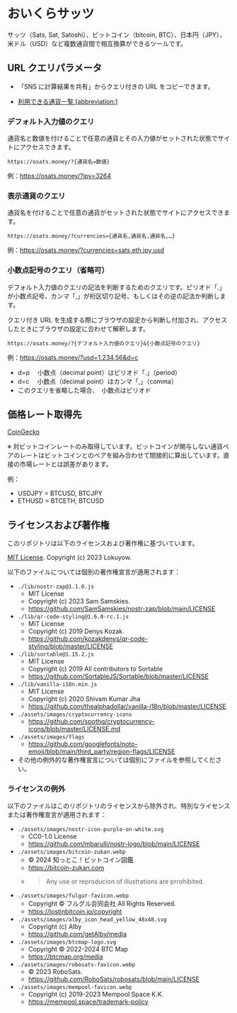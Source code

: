 # おいくらサッツ

サッツ（Sats, Sat, Satoshi）、ビットコイン（bitcoin, BTC）、日本円（JPY）、米ドル（USD）など複数通貨間で相互換算ができるツールです。

## URL クエリパラメータ

- 「SNS に計算結果を共有」からクエリ付きの URL をコピーできます。

- [利用できる通貨一覧 [abbreviation:]](./assets/data/currencies.json)

### デフォルト入力値のクエリ

通貨名と数値を付けることで任意の通貨とその入力値がセットされた状態でサイトにアクセスできます。

```
https://osats.money/?{通貨名=数値}
```

例：https://osats.money/?jpy=3264

### 表示通貨のクエリ

通貨名を付けることで任意の通貨がセットされた状態でサイトにアクセスできます。

```
https://osats.money/?currencies={通貨名,通貨名,通貨名,…}
```

例：https://osats.money/?currencies=sats,eth,jpy,usd

### 小数点記号のクエリ（省略可）

デフォルト入力値のクエリの記法を判断するためのクエリです。ピリオド「.」が小数点記号、カンマ「,」が桁区切り記号、もしくはその逆の記法か判断します。

クエリ付き URL を生成する際にブラウザの設定から判断し付加され、アクセスしたときにブラウザの設定に合わせて解釈します。

```
https://osats.money/?{デフォルト入力値のクエリ}&{小数点記号のクエリ}
```

例：https://osats.money/?usd=1.234,56&d=c

- d=p 　小数点（decimal point）はピリオド「.」（period）
- d=c 　小数点（decimal point）はカンマ「,」（comma）
- このクエリを省略した場合、　小数点はピリオド

## 価格レート取得先

[CoinGecko](https://www.coingecko.com/ja)

※ 対ビットコインレートのみ取得しています。ビットコインが関与しない通貨ペアのレートはビットコインとのペアを組み合わせて間接的に算出しています。直接の市場レートとは誤差があります。

例：

- USDJPY = BTCUSD, BTCJPY
- ETHUSD = BTCETH, BTCUSD

## ライセンスおよび著作権

このリポジトリは以下のライセンスおよび著作権に基づいています。

[MIT License](./LICENSE). Copyright (c) 2023 Lokuyow.

以下のファイルについては個別の著作権宣言が適用されます：

- `./lib/nostr-zap@1.1.0.js`
  - MIT License
  - Copyright (c) 2023 Sam Samskies.
  - https://github.com/SamSamskies/nostr-zap/blob/main/LICENSE
- `./lib/qr-code-styling@1.6.0-rc.1.js`
  - MIT License
  - Copyright (c) 2019 Denys Kozak.
  - https://github.com/kozakdenys/qr-code-styling/blob/master/LICENSE
- `./lib/sortable@1.15.2.js`
  - MIT License
  - Copyright (c) 2019 All contributors to Sortable
  - https://github.com/SortableJS/Sortable/blob/master/LICENSE
- `./lib/vanilla-i18n.min.js`
  - MIT License
  - Copyright (c) 2020 Shivam Kumar Jha
  - https://github.com/thealphadollar/vanilla-i18n/blob/master/LICENSE
- `./assets/images/cryptocurrency-icons`
  - https://github.com/spothq/cryptocurrency-icons/blob/master/LICENSE.md
- `./assets/images/flags`
  - https://github.com/googlefonts/noto-emoji/blob/main/third_party/region-flags/LICENSE
- その他の例外的な著作権宣言については個別にファイルを参照してください。

### ライセンスの例外

以下のファイルはこのリポジトリのライセンスから除外され、特別なライセンスまたは著作権宣言が適用されます：

- `./assets/images/nostr-icon-purple-on-white.svg`
  - CC0-1.0 License
  - https://github.com/mbarulli/nostr-logo/blob/main/LICENSE
- `./assets/images/bitcoin-zukan.webp`
  - © 2024 知っとこ！ビットコイン図鑑
  - https://bitcoin-zukan.com
  - > Any use or reproducion of illustrations are prrohibited.
- `./assets/images/fulgur-favicon.webp`
  - Copyright © フルグル合同会社 All Rights Reserved.
  - https://lostinbitcoin.jp/copyright
- `./assets/images/alby_icon_head_yellow_48x48.svg`
  - Copyright (c) Alby
  - https://github.com/getAlby/media
- `./assets/images/btcmap-logo.svg`
  - Copyright © 2022-2024 BTC Map
  - https://btcmap.org/media
- `./assets/images/robosats-favicon.webp`
  - © 2023 RoboSats.
  - https://github.com/RoboSats/robosats/blob/main/LICENSE
- `./assets/images/mempool-favicon.webp`
  - Copyright (c) 2019-2023 Mempool Space K.K.
  - https://mempool.space/trademark-policy
